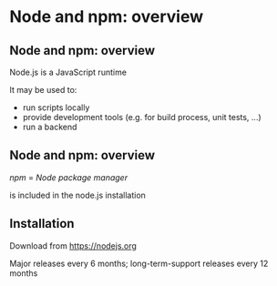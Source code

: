 # Node and npm: overview

## Node and npm: overview

Node.js is a JavaScript runtime

It may be used to:

- run scripts locally
- provide development tools (e.g. for build process, unit tests, ...)
- run a backend

## Node and npm: overview

_npm_ = _Node package manager_

is included in the node.js installation

## Installation

Download from <https://nodejs.org>

Major releases every 6 months; long-term-support releases every 12 months
